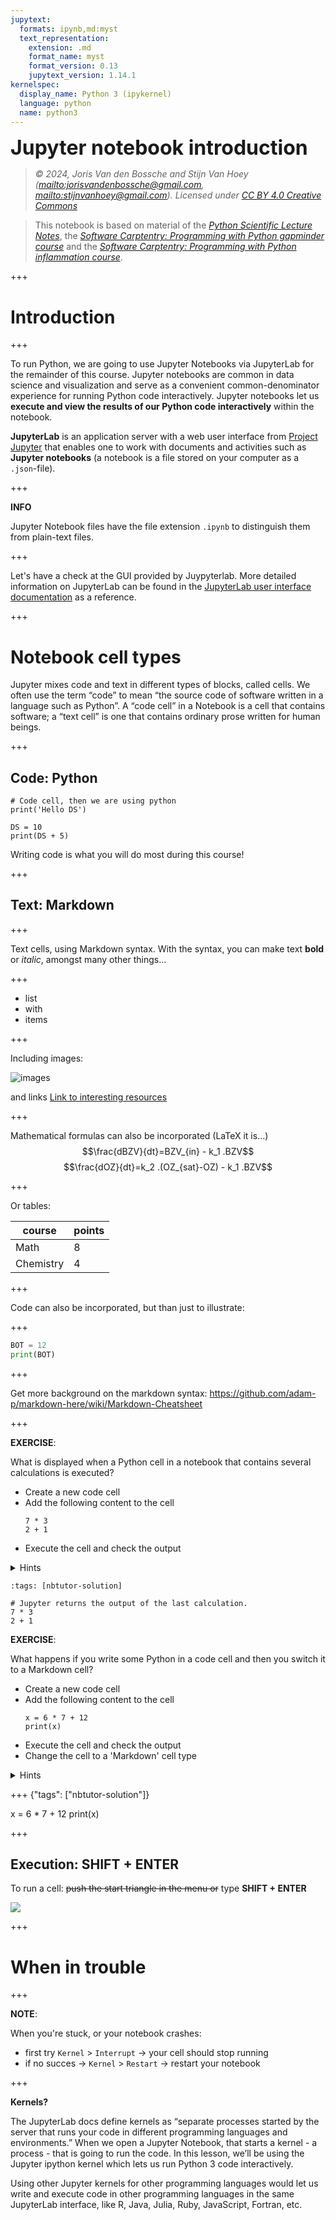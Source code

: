 ```yaml
---
jupytext:
  formats: ipynb,md:myst
  text_representation:
    extension: .md
    format_name: myst
    format_version: 0.13
    jupytext_version: 1.14.1
kernelspec:
  display_name: Python 3 (ipykernel)
  language: python
  name: python3
---
```


<p><font size="6"><b>Jupyter notebook introduction </b></font></p>

> *© 2024, Joris Van den Bossche and Stijn Van Hoey  (<mailto:jorisvandenbossche@gmail.com>, <mailto:stijnvanhoey@gmail.com>). Licensed under [CC BY 4.0 Creative Commons](http://creativecommons.org/licenses/by/4.0/)*

> This notebook is based on material of the [*Python Scientific Lecture Notes*](https://scipy-lectures.github.io/), the [*Software Carptentry: Programming with Python gapminder course*](https://swcarpentry.github.io/python-novice-gapminder) and the [*Software Carptentry: Programming with Python inflammation course*](https://swcarpentry.github.io/python-novice-inflammation/).

+++

# Introduction

+++

To run Python, we are going to use Jupyter Notebooks via JupyterLab for the remainder of this course. Jupyter notebooks are common in data science and visualization and serve as a convenient common-denominator experience for running Python code interactively. Jupyter notebooks let us __execute and view the results of our Python code interactively__ within the notebook.

__JupyterLab__ is an application server with a web user interface from [Project Jupyter](https://jupyter.org/) that enables one to work with documents and activities such as __Jupyter notebooks__ (a notebook is a file stored on your computer as a `.json`-file).

+++

<div class="alert alert-info">

__INFO__

Jupyter Notebook files have the file extension `.ipynb` to distinguish them from plain-text files.
    
</div>

+++

Let's have a check at the GUI provided by Juypyterlab. More detailed information on JupyterLab can be found in the [JupyterLab user interface documentation](https://jupyterlab.readthedocs.io/en/stable/user/interface.html) as a reference.

+++

# Notebook cell types

Jupyter mixes code and text in different types of blocks, called cells. We often use the term “code” to mean “the source code of software written in a language such as Python”. A “code cell” in a Notebook is a cell that contains software; a “text cell” is one that contains ordinary prose written for human beings.

+++

## Code: Python

```{code-cell} ipython3
# Code cell, then we are using python
print('Hello DS')
```

```{code-cell} ipython3
DS = 10
print(DS + 5)
```

Writing code is what you will do most during this course!

+++

## Text: Markdown

+++

Text cells, using Markdown syntax. With the syntax, you can make text **bold** or *italic*, amongst many other things...

+++

* list
* with
* items

+++

Including images:

![images](https://upload.wikimedia.org/wikipedia/commons/c/c3/Python-logo-notext.svg)

and links [Link to interesting resources](https://www.youtube.com/watch?v=z9Uz1icjwrM)

+++

Mathematical formulas can also be incorporated (LaTeX it is...)
$$\frac{dBZV}{dt}=BZV_{in} - k_1 .BZV$$
$$\frac{dOZ}{dt}=k_2 .(OZ_{sat}-OZ) - k_1 .BZV$$

+++

Or tables:

course | points
 --- | --- 
 Math | 8
 Chemistry | 4

+++

Code can also be incorporated, but than just to illustrate:

+++

```python
BOT = 12
print(BOT)
```

+++

Get more background on the markdown syntax: https://github.com/adam-p/markdown-here/wiki/Markdown-Cheatsheet

+++

<div class="alert alert-success">

**EXERCISE**:

What is displayed when a Python cell in a notebook that contains several calculations is executed? 
    
- Create a new code cell
- Add the following content to the cell    
    ```
    7 * 3
    2 + 1
    ```
- Execute the cell and check the output
    

<details><summary>Hints</summary>

- To add a new cell, you can use the `+`-icon button in the notebook menu
- To execute a cell, you can use the play-icon button in the notebook menu of use SHIFT + ENTER

</details>    
    
</div>

```{code-cell} ipython3
:tags: [nbtutor-solution]

# Jupyter returns the output of the last calculation.
7 * 3
2 + 1
```

<div class="alert alert-success">

**EXERCISE**:

What happens if you write some Python in a code cell and then you switch it to a Markdown cell? 
    
- Create a new code cell
- Add the following content to the cell    
    ```
    x = 6 * 7 + 12
    print(x)
    ```
- Execute the cell and check the output 
- Change the cell to a 'Markdown' cell type    
    
<details><summary>Hints</summary>

- To switch a cell type, us the dropdown menu with cell types in the notebook menu

</details>    
    
</div>

+++ {"tags": ["nbtutor-solution"]}

x = 6 * 7 + 12
print(x)

+++

## Execution: SHIFT + ENTER

To run a cell: <strike>push the start triangle in the menu or</strike> type **SHIFT + ENTER**

![](../../img/shiftenter.jpg)

+++

# When in trouble

+++

<div class="alert alert-danger">

__NOTE__: 
    
When you're stuck, or your notebook crashes: 
    
- first try <code>Kernel</code> > <code>Interrupt</code> -> your cell should stop running
- if no succes -> <code>Kernel</code> > <code>Restart</code> -> restart your notebook
    
</div>

+++

<div class="alert alert-info">

__Kernels?__

The JupyterLab docs define kernels as “separate processes started by the server that runs your code in different programming languages and environments.” When we open a Jupyter Notebook, that starts a kernel - a process - that is going to run the code. In this lesson, we’ll be using the Jupyter ipython kernel which lets us run Python 3 code interactively.

Using other Jupyter kernels for other programming languages would let us write and execute code in other programming languages in the same JupyterLab interface, like R, Java, Julia, Ruby, JavaScript, Fortran, etc.
</div>

```{code-cell} ipython3

```
